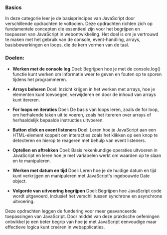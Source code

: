 ### Basics

In deze categorie leer je de basisprincipes van JavaScript door verschillende opdrachten te voltooien. Deze opdrachten richten zich op fundamentele concepten die essentieel zijn voor het begrijpen en toepassen van JavaScript in webontwikkeling. Het doel is om je vertrouwd te maken met het gebruik van de console, event-handling, arrays, basisbewerkingen en loops, die de kern vormen van de taal.

### Doelen:

- **Werken met de console log**
  Doel: Begrijpen hoe je met de console.log() functie kunt werken om informatie weer te geven en fouten op te sporen tijdens het programmeren.

- **Arrays beheren**
  Doel: Inzicht krijgen in het werken met arrays, hoe je elementen kunt toevoegen, verwijderen en door de inhoud van arrays kunt itereren.

- **For loops en iteraties**
  Doel: De basis van loops leren, zoals de for loop, om herhalende taken uit te voeren, zoals het itereren over arrays of herhaaldelijk bepaalde instructies uitvoeren.

- **Button click en event listeners**
  Doel: Leren hoe je JavaScript aan een HTML-element koppelt om interacties zoals het klikken op een knop te detecteren en hierop te reageren met behulp van event listeners.

- **Optellen en aftrekken**
  Doel: Basis rekenkundige operaties uitvoeren in JavaScript en leren hoe je met variabelen werkt om waarden op te slaan en te manipuleren.

- **Werken met datum en tijd**
  Doel: Leren hoe je de huidige datum en tijd kunt verkrijgen en manipuleren met JavaScript's ingebouwde Date object.

- **Volgorde van uitvoering begrijpen**
  Doel: Begrijpen hoe JavaScript code wordt uitgevoerd, inclusief het verschil tussen synchrone en asynchrone uitvoering.


Deze opdrachten leggen de fundering voor meer geavanceerde toepassingen van JavaScript. Door middel van deze praktische oefeningen ontwikkel je een beter begrip van hoe je met JavaScript eenvoudige maar effectieve logica kunt creëren in webapplicaties.
